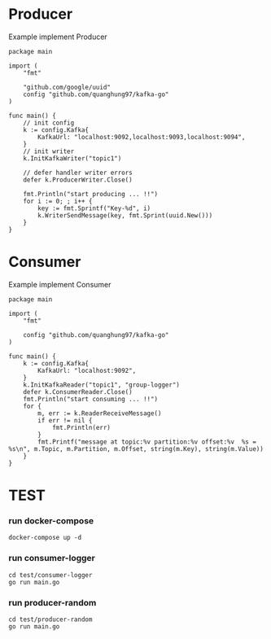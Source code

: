 # Producer

Example implement Producer

```
package main

import (
	"fmt"

	"github.com/google/uuid"
	config "github.com/quanghung97/kafka-go"
)

func main() {
    // init config
	k := config.Kafka{
		KafkaUrl: "localhost:9092,localhost:9093,localhost:9094",
	}
    // init writer
	k.InitKafkaWriter("topic1")

    // defer handler writer errors
	defer k.ProducerWriter.Close()

	fmt.Println("start producing ... !!")
	for i := 0; ; i++ {
		key := fmt.Sprintf("Key-%d", i)
		k.WriterSendMessage(key, fmt.Sprint(uuid.New()))
	}
}
```

# Consumer

Example implement Consumer

```
package main

import (
	"fmt"

	config "github.com/quanghung97/kafka-go"
)

func main() {
	k := config.Kafka{
		KafkaUrl: "localhost:9092",
	}
	k.InitKafkaReader("topic1", "group-logger")
	defer k.ConsumerReader.Close()
	fmt.Println("start consuming ... !!")
	for {
		m, err := k.ReaderReceiveMessage()
		if err != nil {
			fmt.Println(err)
		}
		fmt.Printf("message at topic:%v partition:%v offset:%v	%s = %s\n", m.Topic, m.Partition, m.Offset, string(m.Key), string(m.Value))
	}
}
```
# TEST

### run docker-compose
```
docker-compose up -d
```

### run consumer-logger

```
cd test/consumer-logger
go run main.go
```

### run producer-random

```
cd test/producer-random
go run main.go
```
